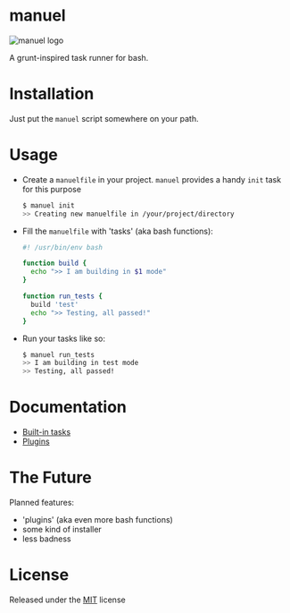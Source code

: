 # manuel

![manuel logo](http://i.imgur.com/GdTSvJK.png)

A grunt-inspired task runner for bash.


# Installation

Just put the `manuel` script somewhere on your path.


# Usage

- Create a `manuelfile` in your project. `manuel` provides a handy `init` task
  for this purpose
  ```bash
  $ manuel init
  >> Creating new manuelfile in /your/project/directory
  ```

- Fill the `manuelfile` with 'tasks' (aka bash functions):

  ```bash
  #! /usr/bin/env bash

  function build {
    echo ">> I am building in $1 mode"
  }

  function run_tests {
    build 'test'
    echo ">> Testing, all passed!"
  }
  ```

- Run your tasks like so:

  ```bash
  $ manuel run_tests
  >> I am building in test mode
  >> Testing, all passed!
  ```


# Documentation

- [Built-in tasks](doc/Builtins.md)
- [Plugins](doc/Plugins.md)


# The Future

Planned features:
- 'plugins' (aka even more bash functions)
- some kind of installer
- less badness


# License

Released under the [MIT](http://opensource.org/licenses/MIT) license

